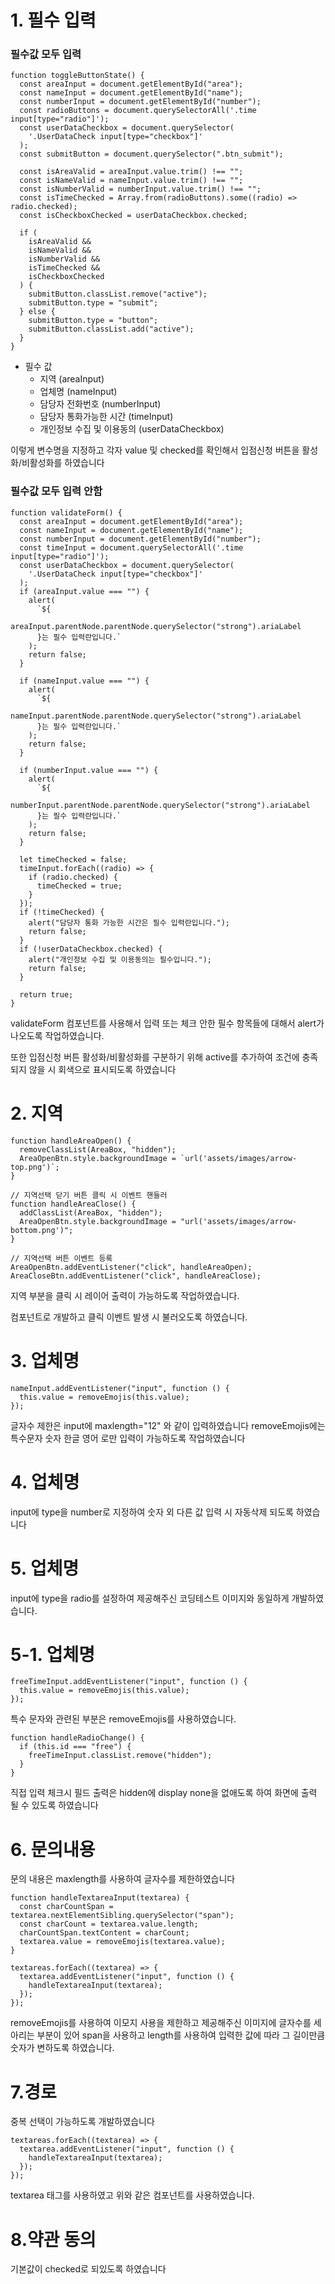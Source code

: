 # 1. 필수 입력

### 필수값 모두 입력

```
function toggleButtonState() {
  const areaInput = document.getElementById("area");
  const nameInput = document.getElementById("name");
  const numberInput = document.getElementById("number");
  const radioButtons = document.querySelectorAll('.time input[type="radio"]');
  const userDataCheckbox = document.querySelector(
    '.UserDataCheck input[type="checkbox"]'
  );
  const submitButton = document.querySelector(".btn_submit");

  const isAreaValid = areaInput.value.trim() !== "";
  const isNameValid = nameInput.value.trim() !== "";
  const isNumberValid = numberInput.value.trim() !== "";
  const isTimeChecked = Array.from(radioButtons).some((radio) => radio.checked);
  const isCheckboxChecked = userDataCheckbox.checked;

  if (
    isAreaValid &&
    isNameValid &&
    isNumberValid &&
    isTimeChecked &&
    isCheckboxChecked
  ) {
    submitButton.classList.remove("active");
    submitButton.type = "submit";
  } else {
    submitButton.type = "button";
    submitButton.classList.add("active");
  }
}
```

- 필수 값
  - 지역 (areaInput)
  - 업체명 (nameInput)
  - 담당자 전화번호 (numberInput)
  - 담당자 통화가능한 시간 (timeInput)
  - 개인정보 수집 및 이용동의 (userDataCheckbox)

이렇게 변수명을 지정하고 각자 value 및 checked를 확인해서 입점신청 버튼을 활성화/비활성화를 하였습니다

### 필수값 모두 입력 안함

```
function validateForm() {
  const areaInput = document.getElementById("area");
  const nameInput = document.getElementById("name");
  const numberInput = document.getElementById("number");
  const timeInput = document.querySelectorAll('.time input[type="radio"]');
  const userDataCheckbox = document.querySelector(
    '.UserDataCheck input[type="checkbox"]'
  );
  if (areaInput.value === "") {
    alert(
      `${
        areaInput.parentNode.parentNode.querySelector("strong").ariaLabel
      }는 필수 입력란입니다.`
    );
    return false;
  }

  if (nameInput.value === "") {
    alert(
      `${
        nameInput.parentNode.parentNode.querySelector("strong").ariaLabel
      }는 필수 입력란입니다.`
    );
    return false;
  }

  if (numberInput.value === "") {
    alert(
      `${
        numberInput.parentNode.parentNode.querySelector("strong").ariaLabel
      }는 필수 입력란입니다.`
    );
    return false;
  }

  let timeChecked = false;
  timeInput.forEach((radio) => {
    if (radio.checked) {
      timeChecked = true;
    }
  });
  if (!timeChecked) {
    alert("담당자 통화 가능한 시간은 필수 입력란입니다.");
    return false;
  }
  if (!userDataCheckbox.checked) {
    alert("개인정보 수집 및 이용동의는 필수입니다.");
    return false;
  }

  return true;
}
```

validateForm 컴포넌트를 사용해서 입력 또는 체크 안한 필수 항목들에 대해서 alert가 나오도록 작업하였습니다.

또한 입점신청 버튼 활성화/비활성화를 구분하기 위해 active를 추가하여 조건에 충족되지 않을 시 회색으로 표시되도록 하였습니다

# 2. 지역

```
function handleAreaOpen() {
  removeClassList(AreaBox, "hidden");
  AreaOpenBtn.style.backgroundImage = `url('assets/images/arrow-top.png')`;
}

// 지역선택 닫기 버튼 클릭 시 이벤트 핸들러
function handleAreaClose() {
  addClassList(AreaBox, "hidden");
  AreaOpenBtn.style.backgroundImage = "url('assets/images/arrow-bottom.png')";
}
```

```
// 지역선택 버튼 이벤트 등록
AreaOpenBtn.addEventListener("click", handleAreaOpen);
AreaCloseBtn.addEventListener("click", handleAreaClose);
```

지역 부분을 클릭 시 레이어 출력이 가능하도록 작업하였습니다.

컴포넌트로 개발하고 클릭 이벤트 발생 시 불러오도록 하였습니다.

# 3. 업체명

```
nameInput.addEventListener("input", function () {
  this.value = removeEmojis(this.value);
});
```

글자수 제한은 input에 maxlength="12" 와 같이 입력하였습니다
removeEmojis에는 특수문자 숫자 한글 영어 로만 입력이 가능하도록 작업하였습니다

# 4. 업체명

input에 type을 number로 지정하여 숫자 외 다른 값 입력 시 자동삭제 되도록 하였습니다

# 5. 업체명

input에 type을 radio를 설정하여 제공해주신 코딩테스트 이미지와 동일하게 개발하였습니다.

# 5-1. 업체명

```
freeTimeInput.addEventListener("input", function () {
  this.value = removeEmojis(this.value);
});
```

특수 문자와 관련된 부분은 removeEmojis를 사용하였습니다.

```
function handleRadioChange() {
  if (this.id === "free") {
    freeTimeInput.classList.remove("hidden");
  }
}
```

직접 입력 체크시 필드 출력은 hidden에 display none을 없애도록 하여 화면에 출력 될 수 있도록 하였습니다

# 6. 문의내용

문의 내용은 maxlength를 사용하여 글자수를 제한하였습니다

```
function handleTextareaInput(textarea) {
  const charCountSpan = textarea.nextElementSibling.querySelector("span");
  const charCount = textarea.value.length;
  charCountSpan.textContent = charCount;
  textarea.value = removeEmojis(textarea.value);
}
```

```
textareas.forEach((textarea) => {
  textarea.addEventListener("input", function () {
    handleTextareaInput(textarea);
  });
});
```

removeEmojis를 사용하여 이모지 사용을 제한하고 제공해주신 이미지에 글자수를 세아리는 부분이 있어 span을 사용하고 length를 사용하여 입력한 값에 따라 그 길이만큼 숫자가 변하도록 하였습니다.

# 7.경로

중복 선택이 가능하도록 개발하였습니다

```
textareas.forEach((textarea) => {
  textarea.addEventListener("input", function () {
    handleTextareaInput(textarea);
  });
});
```

textarea 태그를 사용하였고 위와 같은 컴포넌트를 사용하였습니다.

# 8.약관 동의

기본값이 checked로 되있도록 하였습니다
